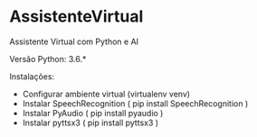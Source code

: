 # AssistenteVirtual
Assistente Virtual com Python e AI

Versão Python: 3.6.*

Instalações:
- Configurar ambiente virtual (virtualenv venv)
- Instalar SpeechRecognition ( pip install SpeechRecognition )
- Instalar PyAudio ( pip install pyaudio )
- Instalar pyttsx3 ( pip install pyttsx3 )